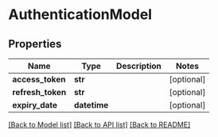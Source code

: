 # AuthenticationModel

## Properties
Name | Type | Description | Notes
------------ | ------------- | ------------- | -------------
**access_token** | **str** |  | [optional] 
**refresh_token** | **str** |  | [optional] 
**expiry_date** | **datetime** |  | [optional] 

[[Back to Model list]](../README.md#documentation-for-models) [[Back to API list]](../README.md#documentation-for-api-endpoints) [[Back to README]](../README.md)


